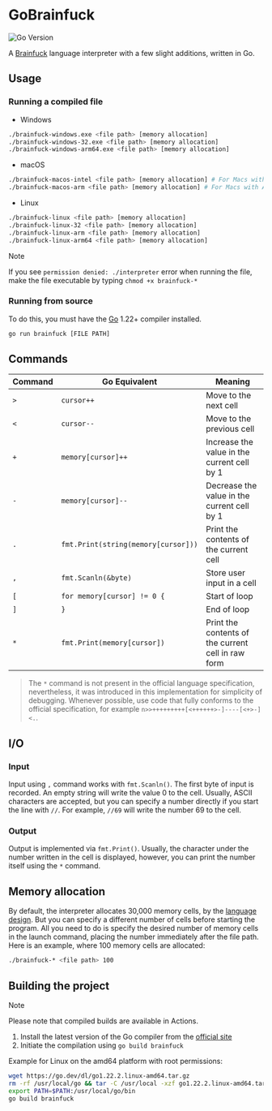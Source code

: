 # GoBrainfuck

![Go Version](https://img.shields.io/badge/Version-1.22-242B36?style=for-the-badge&logo=go&logoColor=white&labelColor=1A222E)

A [Brainfuck](https://en.wikipedia.org/wiki/Brainfuck) language interpreter with a few slight additions, written in Go.

## Usage

### Running a compiled file

* Windows

```bash
./brainfuck-windows.exe <file path> [memory allocation]
./brainfuck-windows-32.exe <file path> [memory allocation]
./brainfuck-windows-arm64.exe <file path> [memory allocation]
```

* macOS

```bash
./brainfuck-macos-intel <file path> [memory allocation] # For Macs with Intel processors
./brainfuck-macos-arm <file path> [memory allocation] # For Macs with Apple M processors 
```

* Linux

```bash
./brainfuck-linux <file path> [memory allocation]
./brainfuck-linux-32 <file path> [memory allocation]
./brainfuck-linux-arm <file path> [memory allocation]
./brainfuck-linux-arm64 <file path> [memory allocation]
```

> [!NOTE]
> If you see `permission denied: ./interpreter` error when running the file, make the file executable
> by typing `chmod +x brainfuck-*`

### Running from source

To do this, you must have the [Go](https://go.dev/) 1.22+ compiler installed.

```bash
go run brainfuck [FILE PATH]
```

## Commands

| Command | Go Equivalent                       | Meaning                                            |
|---------|-------------------------------------|----------------------------------------------------|
| `>`     | `cursor++`                          | Move to the next cell                              |
| `<`     | `cursor--`                          | Move to the previous cell                          |
| `+`     | `memory[cursor]++`                  | Increase the value in the current cell by 1        |
| `-`     | `memory[cursor]--`                  | Decrease the value in the current cell by 1        |
| `.`     | `fmt.Print(string(memory[cursor]))` | Print the contents of the current cell             |
| `,`     | `fmt.Scanln(&byte)`                 | Store user input in a cell                         |
| `[`     | `for memory[cursor] != 0 {`         | Start of loop                                      |
| `]`     | `}`                                 | End of loop                                        |
| `*`     | `fmt.Print(memory[cursor])`         | Print the contents of the current cell in raw form |

> The `*` command is not present in the official language specification, nevertheless, it was introduced in this
> implementation for simplicity of debugging.
> Whenever possible, use code that fully conforms to the official specification, for example
> `n>>+++++++++[<++++++>-]----[<+>-]<.`.

## I/O

### Input

Input using `,` command works with `fmt.Scanln()`. The first byte of input is recorded.
An empty string will write the value 0 to the cell.
Usually, ASCII characters are accepted, but you can specify a number directly if you start the line with `//`.
For example, `//69` will write the number 69 to the cell.

### Output

Output is implemented via `fmt.Print()`. Usually, the character under the number written in the cell is displayed,
however,
you can print the number itself using the `*` command.

## Memory allocation

By default, the interpreter allocates 30,000 memory cells, by
the [language design](https://en.wikipedia.org/wiki/Brainfuck#Language_design).
But you can specify a different number of cells before starting the program.
All you need to do is specify the desired number of memory cells in the launch command, placing the number immediately
after the file path.
Here is an example, where 100 memory cells are allocated:

```bash
./brainfuck-* <file path> 100
```

## Building the project

> [!NOTE]
> Please note that compiled builds are available in Actions.

1. Install the latest version of the Go compiler from the [official site](https://go.dev/dl/)
2. Initiate the compilation using `go build brainfuck`

Example for Linux on the amd64 platform with root permissions:

```bash
wget https://go.dev/dl/go1.22.2.linux-amd64.tar.gz
rm -rf /usr/local/go && tar -C /usr/local -xzf go1.22.2.linux-amd64.tar.gz
export PATH=$PATH:/usr/local/go/bin
go build brainfuck
```
